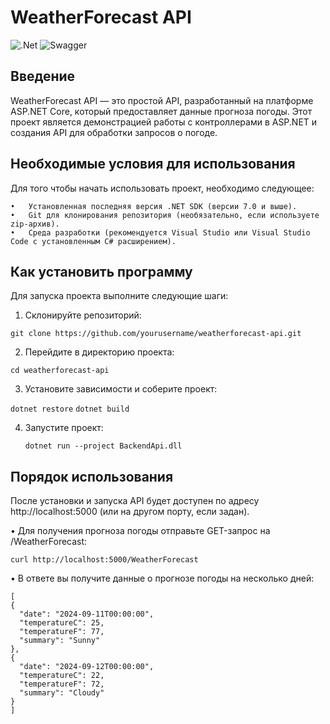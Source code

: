 # WeatherForecast API
![.Net](https://img.shields.io/badge/.NET-5C2D91?style=for-the-badge&logo=.net&logoColor=white)
![Swagger](https://img.shields.io/badge/-Swagger-%23Clojure?style=for-the-badge&logo=swagger&logoColor=white)
## Введение

WeatherForecast API — это простой API, разработанный на платформе ASP.NET Core, который предоставляет данные прогноза погоды. Этот проект является демонстрацией работы с контроллерами в ASP.NET и создания API для обработки запросов о погоде.

## Необходимые условия для использования

Для того чтобы начать использовать проект, необходимо следующее:

	•	Установленная последняя версия .NET SDK (версии 7.0 и выше).
	•	Git для клонирования репозитория (необязательно, если используете zip-архив).
	•	Среда разработки (рекомендуется Visual Studio или Visual Studio Code с установленным C# расширением).

## Как установить программу

Для запуска проекта выполните следующие шаги:

1. Склонируйте репозиторий:
 
```git clone https://github.com/yourusername/weatherforecast-api.git```

2. Перейдите в директорию проекта:

 ```cd weatherforecast-api```

3. Установите зависимости и соберите проект:

  ```dotnet restore```
  ```dotnet build```

4. Запустите проект:

   ```dotnet run --project BackendApi.dll```
 


## Порядок использования

После установки и запуска API будет доступен по адресу http://localhost:5000 (или на другом порту, если задан).

•	Для получения прогноза погоды отправьте GET-запрос на /WeatherForecast:

 ```curl http://localhost:5000/WeatherForecast```

•	В ответе вы получите данные о прогнозе погоды на несколько дней:
  ```
[
  {
    "date": "2024-09-11T00:00:00",
    "temperatureC": 25,
    "temperatureF": 77,
    "summary": "Sunny"
  },
  {
    "date": "2024-09-12T00:00:00",
    "temperatureC": 22,
    "temperatureF": 72,
    "summary": "Cloudy"
  }
]
```

 
